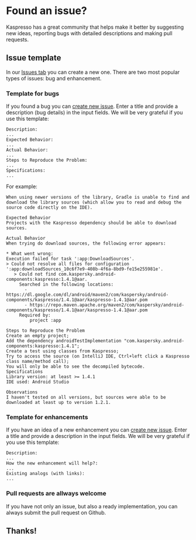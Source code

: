 # Found an issue?
Kaspresso has a great community that helps make it better by suggesting new ideas, reporting bugs with detailed descriptions and making pull requests.

## Issue template
In our [Issues tab](https://github.com/KasperskyLab/Kaspresso/issues) you can create a new one. There are two most popular types of issues: bug and enhancement.

### Template for bugs
If you found a bug you can [create new issue](https://github.com/KasperskyLab/Kaspresso/issues/new/choose). Enter a title and provide a description (bug details) in the input fields. We will be very grateful if you use this template:

```text
Description:
...
Expected Behavior:
...
Actual Behavior:
...
Steps to Reproduce the Problem:
...
Specifications:
...
```

For example:
```text
When using newer versions of the library, Gradle is unable to find and download the library sources (which allow you to read and debug the source code directly on the IDE).

Expected Behavior
Projects with the Kaspresso dependency should be able to download sources.

Actual Behavior
When trying do download sources, the following error appears:

* What went wrong:
Execution failed for task ':app:DownloadSources'.
> Could not resolve all files for configuration ':app:downloadSources_10c6f7e9-408b-4f6a-8bd9-fe15e255981e'.
   > Could not find com.kaspersky.android-components:kaspresso:1.4.1@aar.
     Searched in the following locations:
       - https://dl.google.com/dl/android/maven2/com/kaspersky/android-components/kaspresso/1.4.1@aar/kaspresso-1.4.1@aar.pom
       - https://repo.maven.apache.org/maven2/com/kaspersky/android-components/kaspresso/1.4.1@aar/kaspresso-1.4.1@aar.pom
     Required by:
         project :app
         
Steps to Reproduce the Problem
Create an empty project;
Add the dependency androidTestImplementation "com.kaspersky.android-components:kaspresso:1.4.1";
Create a test using classes from Kaspresso;
Try to access the source (on IntelliJ IDE, Ctrl+left click a Kaspresso class name/method call);
You will only be able to see the decompiled bytecode.
Specifications
Library version: at least >= 1.4.1
IDE used: Android Studio

Observations
I haven't tested on all versions, but sources were able to be downloaded at least up to version 1.2.1.
```

### Template for enhancements
If you have an idea of a new enhancement you can [create new issue](https://github.com/KasperskyLab/Kaspresso/issues/new/choose). Enter a title and provide a description in the input fields. We will be very grateful if you use this template:

```text
Description:
...
How the new enhancement will help?:
...
Existing analogs (with links):
...
```

### Pull requests are allways welcome
If you have not only an issue, but also a ready implementation, you can always submit the pull request on Github.

## Thanks!
